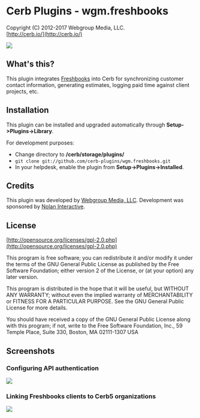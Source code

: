 Cerb Plugins - wgm.freshbooks
===========================================
Copyright (C) 2012-2017 Webgroup Media, LLC.  
[http://cerb.io/](http://cerb.io/)  

![](https://github.com/cerb-plugins/wgm.freshbooks/wiki/freshbooks_plugin.png)

What's this?
------------
This plugin integrates [Freshbooks](https://webgroupmedia.freshbooks.com/refer/www
) into Cerb for synchronizing customer contact information, generating estimates, logging paid time against client projects, etc.

Installation
------------
This plugin can be installed and upgraded automatically through **Setup->Plugins->Library**.

For development purposes:
* Change directory to **/cerb/storage/plugins/**
* `git clone git://github.com/cerb-plugins/wgm.freshbooks.git`
* In your helpdesk, enable the plugin from **Setup->Plugins->Installed**.

Credits
-------
This plugin was developed by [Webgroup Media, LLC](http://www.cerberusweb.com/).
Development was sponsored by [Nolan Interactive](http://www.nolaninteractive.com/).  

License
-------

[http://opensource.org/licenses/gpl-2.0.php](http://opensource.org/licenses/gpl-2.0.php)  

This program is free software; you can redistribute it and/or modify it under the terms of the GNU General Public License as published by the Free Software Foundation; either version 2 of the License, or (at your option) any later version.

This program is distributed in the hope that it will be useful, but WITHOUT ANY WARRANTY; without even the implied warranty of MERCHANTABILITY or FITNESS FOR A PARTICULAR PURPOSE. See the GNU General Public License for more details.

You should have received a copy of the GNU General Public License along with this program; if not, write to the Free Software Foundation, Inc., 59 Temple Place, Suite 330, Boston, MA 02111-1307 USA

Screenshots
-----------
### Configuring API authentication
![](https://github.com/cerb-plugins/wgm.freshbooks/wiki/freshbooks_config.png)
### Linking Freshbooks clients to Cerb5 organizations
![](https://github.com/cerb-plugins/wgm.freshbooks/wiki/freshbooks_link_orgs.png)
